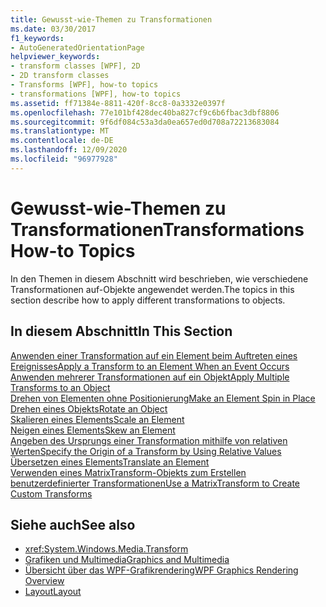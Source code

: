 ```yaml
---
title: Gewusst-wie-Themen zu Transformationen
ms.date: 03/30/2017
f1_keywords:
- AutoGeneratedOrientationPage
helpviewer_keywords:
- transform classes [WPF], 2D
- 2D transform classes
- Transforms [WPF], how-to topics
- transformations [WPF], how-to topics
ms.assetid: ff71384e-8811-420f-8cc8-0a3332e0397f
ms.openlocfilehash: 77e101bf428dec40ba827cf9c6b6fbac3dbf8806
ms.sourcegitcommit: 9f6df084c53a3da0ea657ed0d708a72213683084
ms.translationtype: MT
ms.contentlocale: de-DE
ms.lasthandoff: 12/09/2020
ms.locfileid: "96977928"
---
```

# <a name="transformations-how-to-topics"></a><span data-ttu-id="8295c-102">Gewusst-wie-Themen zu Transformationen</span><span class="sxs-lookup"><span data-stu-id="8295c-102">Transformations How-to Topics</span></span>
<span data-ttu-id="8295c-103">In den Themen in diesem Abschnitt wird beschrieben, wie verschiedene Transformationen auf-Objekte angewendet werden.</span><span class="sxs-lookup"><span data-stu-id="8295c-103">The topics in this section describe how to apply different transformations to objects.</span></span>  
  
## <a name="in-this-section"></a><span data-ttu-id="8295c-104">In diesem Abschnitt</span><span class="sxs-lookup"><span data-stu-id="8295c-104">In This Section</span></span>  
 [<span data-ttu-id="8295c-105">Anwenden einer Transformation auf ein Element beim Auftreten eines Ereignisses</span><span class="sxs-lookup"><span data-stu-id="8295c-105">Apply a Transform to an Element When an Event Occurs</span></span>](how-to-apply-a-transform-to-an-element-when-an-event-occurs.md)  
 [<span data-ttu-id="8295c-106">Anwenden mehrerer Transformationen auf ein Objekt</span><span class="sxs-lookup"><span data-stu-id="8295c-106">Apply Multiple Transforms to an Object</span></span>](how-to-apply-multiple-transforms-to-an-object.md)  
 [<span data-ttu-id="8295c-107">Drehen von Elementen ohne Positionierung</span><span class="sxs-lookup"><span data-stu-id="8295c-107">Make an Element Spin in Place</span></span>](how-to-make-an-element-spin-in-place.md)  
 [<span data-ttu-id="8295c-108">Drehen eines Objekts</span><span class="sxs-lookup"><span data-stu-id="8295c-108">Rotate an Object</span></span>](how-to-rotate-an-object.md)  
 [<span data-ttu-id="8295c-109">Skalieren eines Elements</span><span class="sxs-lookup"><span data-stu-id="8295c-109">Scale an Element</span></span>](how-to-scale-an-element.md)  
 [<span data-ttu-id="8295c-110">Neigen eines Elements</span><span class="sxs-lookup"><span data-stu-id="8295c-110">Skew an Element</span></span>](how-to-skew-an-element.md)  
 [<span data-ttu-id="8295c-111">Angeben des Ursprungs einer Transformation mithilfe von relativen Werten</span><span class="sxs-lookup"><span data-stu-id="8295c-111">Specify the Origin of a Transform by Using Relative Values</span></span>](how-to-specify-the-origin-of-a-transform-by-using-relative-values.md)  
 [<span data-ttu-id="8295c-112">Übersetzen eines Elements</span><span class="sxs-lookup"><span data-stu-id="8295c-112">Translate an Element</span></span>](how-to-translate-an-element.md)  
 [<span data-ttu-id="8295c-113">Verwenden eines MatrixTransform-Objekts zum Erstellen benutzerdefinierter Transformationen</span><span class="sxs-lookup"><span data-stu-id="8295c-113">Use a MatrixTransform to Create Custom Transforms</span></span>](how-to-use-a-matrixtransform-to-create-custom-transforms.md)  
  
## <a name="see-also"></a><span data-ttu-id="8295c-114">Siehe auch</span><span class="sxs-lookup"><span data-stu-id="8295c-114">See also</span></span>

- <xref:System.Windows.Media.Transform>
- [<span data-ttu-id="8295c-115">Grafiken und Multimedia</span><span class="sxs-lookup"><span data-stu-id="8295c-115">Graphics and Multimedia</span></span>](index.md)
- [<span data-ttu-id="8295c-116">Übersicht über das WPF-Grafikrendering</span><span class="sxs-lookup"><span data-stu-id="8295c-116">WPF Graphics Rendering Overview</span></span>](wpf-graphics-rendering-overview.md)
- [<span data-ttu-id="8295c-117">Layout</span><span class="sxs-lookup"><span data-stu-id="8295c-117">Layout</span></span>](../advanced/layout.md)
